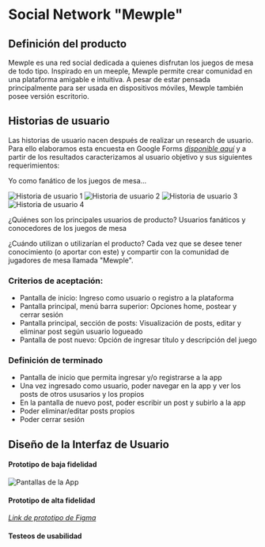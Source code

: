 # Social Network "Mewple"

## Definición del producto
Mewple es una red social dedicada a quienes disfrutan los juegos de mesa de todo tipo. Inspirado en un meeple, Mewple permite crear comunidad en una plataforma amigable e intuitiva. A pesar de estar pensada principalmente para ser usada en dispositivos móviles, Mewple también posee versión escritorio.


## Historias de usuario
Las historias de usuario nacen después de realizar un research de usuario. Para ello elaboramos esta encuesta en Google Forms [_disponible aquí_](https://docs.google.com/forms/d/1ctSeWTK8hpmdXSVt-lezbQwnlpY7GaayGHiwt2r_U48/edit#responses) y a partir de los resultados caracterizamos al usuario objetivo y sus siguientes requerimientos:


Yo como fanático de los juegos de mesa...

![Historia de usuario 1](https://user-images.githubusercontent.com/65975589/144778778-780a3769-115d-4f85-b4f3-759e1d026268.png)
![Historia de usuario 2](https://user-images.githubusercontent.com/65975589/144778779-4f329563-829b-4d2d-afdc-57cdf55435dd.png)
![Historia de usuario 3](https://user-images.githubusercontent.com/65975589/144778780-93d0db15-e28c-44ae-98ce-fda4146212f7.png)
![Historia de usuario 4](https://user-images.githubusercontent.com/65975589/144778782-91154838-3afb-4f0c-913a-3eb6a1a73c18.png)

¿Quiénes son los principales usuarios de producto?
Usuarios fanáticos y conocedores de los juegos de mesa

¿Cuándo utilizan o utilizarían el producto?
Cada vez que se desee tener conocimiento (o aportar con este) y compartir con la comunidad de jugadores de mesa llamada "Mewple".  

### Criterios de aceptación:

* Pantalla de inicio: Ingreso como usuario o registro a la plataforma
* Pantalla principal, menú barra superior: Opciones home, postear y cerrar sesión
* Pantalla principal, sección de posts: Visualización de posts, editar y eliminar post según usuario logueado
* Pantalla de post nuevo: Opción de ingresar título y descripción del juego 

### Definición de terminado

* Pantalla de inicio que permita ingresar y/o  registrarse a la app
* Una vez ingresado como usuario, poder navegar en la app y ver los posts de otros ususarios y los propios
* En la pantalla de nuevo post, poder escribir un post y subirlo a la app
* Poder eliminar/editar posts propios
* Poder cerrar sesión 

## Diseño de la Interfaz de Usuario
#### Prototipo de baja fidelidad
![Pantallas de la App](...)

#### Prototipo de alta fidelidad

[_Link de prototipo de Figma_](...)

#### Testeos de usabilidad

